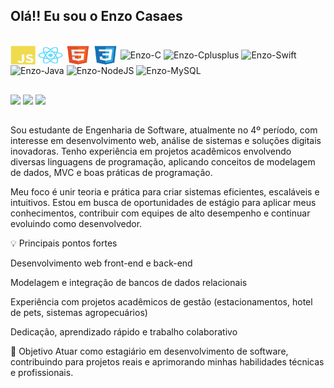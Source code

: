 ## Olá!! Eu sou o Enzo Casaes

<div style="display: inline_block"><br>
  <img align="center" alt="Enzo-Js" height="30" width="40" src="https://raw.githubusercontent.com/devicons/devicon/master/icons/javascript/javascript-plain.svg">
  <img align="center" alt="Enzo-React" height="30" width="40" src="https://raw.githubusercontent.com/devicons/devicon/master/icons/react/react-original.svg">
  <img align="center" alt="Enzo-HTML" height="30" width="40" src="https://raw.githubusercontent.com/devicons/devicon/master/icons/html5/html5-original.svg">
  <img align="center" alt="Enzo-CSS" height="30" width="40" src="https://raw.githubusercontent.com/devicons/devicon/master/icons/css3/css3-original.svg">
  <img align="center" alt="Enzo-C" height="30" width="40" src="https://cdn.jsdelivr.net/gh/devicons/devicon@latest/icons/c/c-original.svg">
  <img align="center" alt="Enzo-Cplusplus" height="30" width="40" src="https://cdn.jsdelivr.net/gh/devicons/devicon@latest/icons/cplusplus/cplusplus-original.svg">
  <img align="center" alt="Enzo-Swift" height="30" width="40" src="https://cdn.jsdelivr.net/gh/devicons/devicon@latest/icons/swift/swift-original.svg">
  <img align="center" alt="Enzo-Java" height="30" width="40" src="https://cdn.jsdelivr.net/gh/devicons/devicon@latest/icons/java/java-original.svg">
  <img align="center" alt="Enzo-NodeJS" height="30" width="40" src="https://cdn.jsdelivr.net/gh/devicons/devicon@latest/icons/nodejs/nodejs-original.svg">
  <img align="center" alt="Enzo-MySQL" height="30" width="40" src="https://cdn.jsdelivr.net/gh/devicons/devicon@latest/icons/mysql/mysql-original.svg">       
</div>

##

<div> 
  <a href="https://www.instagram.com/enzo_figueiro/" target="_blank"><img src="https://img.shields.io/badge/-Instagram-%23E4405F?style=for-the-badge&logo=instagram&logoColor=white" target="_blank"></a>
  <a href = "enzocasais0802@gmail.com"><img src="https://img.shields.io/badge/-Gmail-%23333?style=for-the-badge&logo=gmail&logoColor=white" target="_blank"></a>
  <a href="https://www.linkedin.com/in/enzo-casaes-77a469301/" target="_blank"><img src="https://img.shields.io/badge/-LinkedIn-%230077B5?style=for-the-badge&logo=linkedin&logoColor=white" target="_blank"></a> 
</div>

##

Sou estudante de Engenharia de Software, atualmente no 4º período, com interesse em desenvolvimento web, análise de sistemas e soluções digitais inovadoras. Tenho experiência em projetos acadêmicos envolvendo diversas linguagens de programação, aplicando conceitos de modelagem de dados, MVC e boas práticas de programação.

Meu foco é unir teoria e prática para criar sistemas eficientes, escaláveis e intuitivos. Estou em busca de oportunidades de estágio para aplicar meus conhecimentos, contribuir com equipes de alto desempenho e continuar evoluindo como desenvolvedor.

💡 Principais pontos fortes

Desenvolvimento web front-end e back-end

Modelagem e integração de bancos de dados relacionais

Experiência com projetos acadêmicos de gestão (estacionamentos, hotel de pets, sistemas agropecuários)

Dedicação, aprendizado rápido e trabalho colaborativo

🚀 Objetivo
Atuar como estagiário em desenvolvimento de software, contribuindo para projetos reais e aprimorando minhas habilidades técnicas e profissionais.
